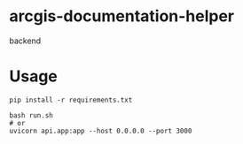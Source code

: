 # arcgis-documentation-helper
backend

# Usage 
```
pip install -r requirements.txt

bash run.sh
# or
uvicorn api.app:app --host 0.0.0.0 --port 3000
```